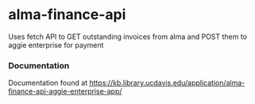 # alma-finance-api

Uses fetch API to GET outstanding invoices from alma and POST them to aggie enterprise for payment

### Documentation

Documentation found at https://kb.library.ucdavis.edu/application/alma-finance-api-aggie-enterprise-app/